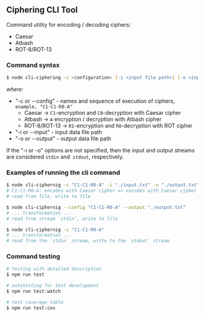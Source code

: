 ## **Ciphering CLI Tool**

Command utility for encoding / decoding ciphers:

- Caesar
- Atbash
- ROT-8/ROT-13

### **Command syntax**

```zsh
$ node cli-ciphering -c <configuration> [-i <input file path>] [-o <input file path:>]
```

_where:_

- "-с or --config" - names and sequence of execution of ciphers, `example, "C1-C1-R0-A"`
  - Caesar -> `C1`-encryption and `С0`-decryption with Caesar cipher
  - Atbash -> `A` encryption / decryption with Atbash cipher
  - ROT-8/ROT-13 -> `R1`-encryption and `R0`-decryption with ROT cipher
- "-i or --input" - input data file path
- "-o or --output" - output data file path

If the "-i or -o" options are not specified, then the input and output streams are considered `stdin` and` stdout`, respectively.

### **Examples of running the cli command**

```zsh
$ node cli-ciphernig -c "C1-C1-R0-A" -i "./input.txt" -o "./output.txt"
# C1-C1-R0-A: encodes with Caesar cipher => encodes with Caesar cipher => decodes with ROT cipher => Atbash transformation
# read from file, write to file

$ node cli-ciphernig --config "C1-C1-R0-A" --output "./output.txt"
# ... transformation ...
# read from stream `stdin`, write to file

$ node cli-ciphernig -с "C1-C1-R0-A"
# ... transformation ...
# read from the `stdin` stream, write to the `stdout` stream
```

### **Command testing**

```zsh
# testing with detailed description
$ npm run test
```

```zsh
# autotesting for test development
$ npm run test:watch
```

```zsh
# test coverage table
$ npm run test:cov
```
